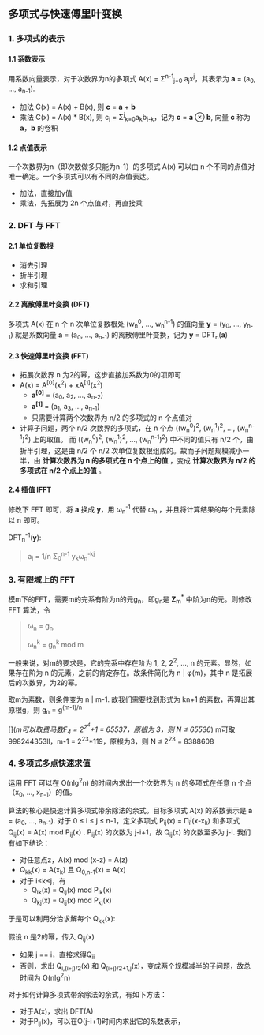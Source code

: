 ## 多项式与快速傅里叶变换

### 1. 多项式的表示
#### 1.1 系数表示
用系数向量表示，对于次数界为n的多项式 A(x) = &Sigma;<sup>n-1</sup><sub>j=0</sub> a<sub>j</sub>x<sup>j</sup>，其表示为 **a** = (a<sub>0</sub>, ..., a<sub>n-1</sub>).
+ 加法 C(x) = A(x) + B(x), 则 **c** = **a** + **b**
+ 乘法 C(x) = A(x) * B(x), 则 c<sub>j</sub> = &Sigma;<sup>j</sup><sub>k=0</sub>a<sub>k</sub>b<sub>j-k</sub>，记为 **c** = **a** &otimes; **b**, 向量 **c** 称为 **a**，**b** 的卷积


#### 1.2 点值表示
一个次数界为n（即次数做多只能为n-1）的多项式 A(x) 可以由 n 个不同的点值对唯一确定。一个多项式可以有不同的点值表达。
+ 加法，直接加y值
+ 乘法，先拓展为 2n 个点值对，再直接乘

### 2. DFT 与 FFT

#### 2.1 单位复数根
+ 消去引理
+ 折半引理
+ 求和引理

#### 2.2 离散傅里叶变换 (DFT)
多项式 A(x) 在 n 个 n 次单位复数根处 (w<sub>n</sub><sup>0</sup>, ..., w<sub>n</sub><sup>n-1</sup>) 的值向量 **y** = (y<sub>0</sub>, ..., y<sub>n-1</sub>) 就是系数向量 **a** = (a<sub>0</sub>, ..., a<sub>n-1</sub>) 的离散傅里叶变换，记为 **y** = DFT<sub>n</sub>(**a**)

#### 2.3 快速傅里叶变换 (FFT)
+ 拓展次数界 n 为2的幂，这步直接加系数为0的项即可
+ A(x) = A<sup>[0]</sup>(x<sup>2</sup>) + xA<sup>[1]</sup>(x<sup>2</sup>)
    + **a<sup>[0]</sup>** = (a<sub>0</sub>, a<sub>2</sub>, ..., a<sub>n-2</sub>)
    + **a<sup>[1]</sup>** = (a<sub>1</sub>, a<sub>3</sub>, ..., a<sub>n-1</sub>)
    + 只需要计算两个次数界为 n/2 的多项式的 n 个点值对
+ 计算子问题，两个 n/2 次数界的多项式，在 n 个点 ((w<sub>n</sub><sup>0</sup>)<sup>2</sup>, (w<sub>n</sub><sup>1</sup>)<sup>2</sup>, ..., (w<sub>n</sub><sup>n-1</sup>)<sup>2</sup>) 上的取值。
而 ((w<sub>n</sub><sup>0</sup>)<sup>2</sup>, (w<sub>n</sub><sup>1</sup>)<sup>2</sup>, ..., (w<sub>n</sub><sup>n-1</sup>)<sup>2</sup>) 中不同的值只有 n/2 个，由折半引理，这是由 n/2 个 n/2 次单位复数根组成的。故而子问题规模减小一半，由 **计算次数界为 n 的多项式在 n 个点上的值** ，变成 **计算次数界为 n/2 的多项式在 n/2 个点上的值** 。

#### 2.4 插值 IFFT
修改下 FFT 即可，将 **a** 换成 **y**，用 &omega;<sub>n</sub><sup>-1</sup> 代替 &omega;<sub>n</sub> ，并且将计算结果的每个元素除以 n 即可。

DFT<sub>n</sub><sup>-1</sup>(**y**):
> a<sub>j</sub> = 1/n &Sigma;<sub>0</sub><sup>n-1</sup> y<sub>k</sub>&omega;<sub>n</sub><sup>-kj</sup>


### 3. 有限域上的 FFT
模m下的FFT，需要m的完系有阶为n的元g<sub>n</sub>，即g<sub>n</sub>是 **Z**<sub>m</sub><sup>\*</sup> 中阶为n的元。则修改 FFT 算法，令
>&omega;<sub>n</sub> = g<sub>n</sub>,
>
>&omega;<sub>n</sub><sup>k</sup> = g<sub>n</sub><sup>k</sup> mod m

一般来说，对m的要求是，它的完系中存在阶为 1, 2, 2<sup>2</sup>, ..., n 的元素。显然，如果存在阶为 n 的元素，之前的肯定存在。故条件简化为 n | &phi;(m)，其中 n 是拓展后的次数界，为2的幂。

取m为素数，则条件变为 n | m-1. 故我们需要找到形式为 kn+1 的素数，再算出其原根g，则 g<sub>n</sub> = g<sup>(m-1)/n</sup>

[](*m可以取费马数F<sub>4</sub> = 2<sup>2<sup>4</sup></sup>+1 = 65537，原根为 3，则 N &le; 65536*)
m可取998244353ll，m-1 = 2<sup>23</sup>\*119，原根为3，则 N &le; 2<sup>23</sup> = 8388608

### 4. 多项式多点快速求值
运用 FFT 可以在 O(nlg<sup>2</sup>n) 的时间内求出一个次数界为 n 的多项式在任意 n 个点（x<sub>0</sub>, ..., x<sub>n-1</sub>）的值。

算法的核心是快速计算多项式带余除法的余式。目标多项式 A(x) 的系数表示是 **a** = (a<sub>0</sub>, ..., a<sub>n-1</sub>). 对于 0 &le; i &le; j &le; n-1，定义多项式 P<sub>ij</sub>(x) = &Pi;<sub>i</sub><sup>j</sup>(x-x<sub>k</sub>) 和多项式 Q<sub>ij</sub>(x) = A(x) mod P<sub>ij</sub>(x)
. P<sub>ij</sub>(x) 的次数为 j-i+1，故 Q<sub>ij</sub>(x) 的次数至多为 j-i. 我们有如下结论：
+ 对任意点z，A(x) mod (x-z) = A(z)
+ Q<sub>kk</sub>(x) = A(x<sub>k</sub>) 且 Q<sub>0,n-1</sub>(x) = A(x)
+ 对于 i&le;k&le;j，有
    + Q<sub>ik</sub>(x) = Q<sub>ij</sub>(x) mod P<sub>ik</sub>(x)
    + Q<sub>kj</sub>(x) = Q<sub>ij</sub>(x) mod P<sub>kj</sub>(x)

于是可以利用分治求解每个 Q<sub>kk</sub>(x):

假设 n 是2的幂，传入 Q<sub>ij</sub>(x)
+ 如果 j == i，直接求得Q<sub>ii</sub>
+ 否则，求出 Q<sub>i,(i+j)/2</sub>(x) 和 Q<sub>(i+j)/2+1,j</sub>(x)，变成两个规模减半的子问题，故总时间为 O(nlg<sup>2</sup>n)

对于如何计算多项式带余除法的余式，有如下方法：
+ 对于A(x)，求出 DFT(A)
+ 对于P<sub>ij</sub>(x)，可以在O(j-i+1)时间内求出它的系数表示，
